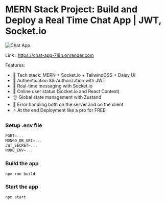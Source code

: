 # MERN Stack Project: Build and Deploy a Real Time Chat App | JWT, Socket.io

![Chat App](https://github.com/princebhayani1902/Chat-App/assets/130188615/d3baaff5-4d7a-4adc-a266-5617160ecf6d)

Link : https://chat-app-7l8n.onrender.com

Features:

-   🌟 Tech stack: MERN + Socket.io + TailwindCSS + Daisy UI
-   🎃 Authentication && Authorization with JWT
-   👾 Real-time messaging with Socket.io
-   🚀 Online user status (Socket.io and React Context)
-   👌 Global state management with Zustand
-   🐞 Error handling both on the server and on the client
-   ⭐ At the end Deployment like a pro for FREE!


### Setup .env file

```js
PORT=...
MONGO_DB_URI=...
JWT_SECRET=...
NODE_ENV=...
```

### Build the app

```shell
npm run build
```

### Start the app

```shell
npm start
```
